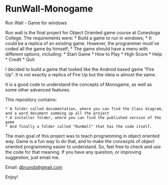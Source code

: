 # RunWall-Monogame

Run Wall - Game for windows

Run wall is the final project for Object Oriented game course at Conestoga College. 
The requirements were: 
    * Build a game to run in windows; 
    * It could be a replica of an existing game. However, the programmer must've coded all the game by himself;
    * The game should have a menu with different options, including: 
          * Start Game
          * How to Play
          * High Score
          * Help
          * Credit
          * Quit

I decided to build a game that looked like the Android based game "Fire Up". It is not exactly a replica of Fire Up but the ideia is almost the same.

It is a good code to understand the concepts of Monogame, as well as some other advanced features. 

This repository contains: 

    * A folder called documentation, where you can find the Class diagram, and a word document summing up all the project 
    * A installer folder, where you can find the published version of the game
    * And finally a folder called "RunWall" that has the code itself. 
    
The main goal of this project was to teach programming in object oriented way. Game is a fun way to do that, and to make the concecpts of object oriented programming easier to understand. So, feel free to check and use the code for that meaning. If you have any question, or improving suggestion, just email me. 

  Email: dbrunob@gmail.com
  
  Enjoy!
